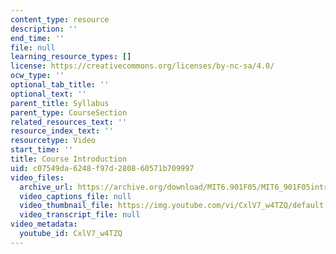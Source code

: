 ```yaml
---
content_type: resource
description: ''
end_time: ''
file: null
learning_resource_types: []
license: https://creativecommons.org/licenses/by-nc-sa/4.0/
ocw_type: ''
optional_tab_title: ''
optional_text: ''
parent_title: Syllabus
parent_type: CourseSection
related_resources_text: ''
resource_index_text: ''
resourcetype: Video
start_time: ''
title: Course Introduction
uid: c07549da-6248-f97d-2808-60571b709997
video_files:
  archive_url: https://archive.org/download/MIT6.901F05/MIT6_901F05intro_300k.mp4
  video_captions_file: null
  video_thumbnail_file: https://img.youtube.com/vi/CxlV7_w4TZQ/default.jpg
  video_transcript_file: null
video_metadata:
  youtube_id: CxlV7_w4TZQ
---
```

